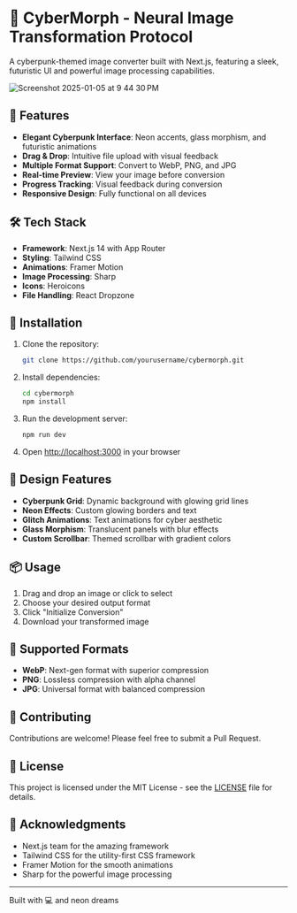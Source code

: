 # 🌟 CyberMorph - Neural Image Transformation Protocol

A cyberpunk-themed image converter built with Next.js, featuring a sleek, futuristic UI and powerful image processing capabilities.

![Screenshot 2025-01-05 at 9 44 30 PM](https://github.com/user-attachments/assets/f9461a1b-dbba-4618-8215-58436404c9c3)


## 🚀 Features

- **Elegant Cyberpunk Interface**: Neon accents, glass morphism, and futuristic animations
- **Drag & Drop**: Intuitive file upload with visual feedback
- **Multiple Format Support**: Convert to WebP, PNG, and JPG
- **Real-time Preview**: View your image before conversion
- **Progress Tracking**: Visual feedback during conversion
- **Responsive Design**: Fully functional on all devices

## 🛠️ Tech Stack

- **Framework**: Next.js 14 with App Router
- **Styling**: Tailwind CSS
- **Animations**: Framer Motion
- **Image Processing**: Sharp
- **Icons**: Heroicons
- **File Handling**: React Dropzone

## 🔧 Installation

1. Clone the repository:
   ```bash
   git clone https://github.com/yourusername/cybermorph.git
   ```

2. Install dependencies:
   ```bash
   cd cybermorph
   npm install
   ```

3. Run the development server:
   ```bash
   npm run dev
   ```

4. Open [http://localhost:3000](http://localhost:3000) in your browser

## 🎨 Design Features

- **Cyberpunk Grid**: Dynamic background with glowing grid lines
- **Neon Effects**: Custom glowing borders and text
- **Glitch Animations**: Text animations for cyber aesthetic
- **Glass Morphism**: Translucent panels with blur effects
- **Custom Scrollbar**: Themed scrollbar with gradient colors

## 📦 Usage

1. Drag and drop an image or click to select
2. Choose your desired output format
3. Click "Initialize Conversion"
4. Download your transformed image

## 🔄 Supported Formats

- **WebP**: Next-gen format with superior compression
- **PNG**: Lossless compression with alpha channel
- **JPG**: Universal format with balanced compression

## 🤝 Contributing

Contributions are welcome! Please feel free to submit a Pull Request.

## 📄 License

This project is licensed under the MIT License - see the [LICENSE](LICENSE) file for details.

## 🙏 Acknowledgments

- Next.js team for the amazing framework
- Tailwind CSS for the utility-first CSS framework
- Framer Motion for the smooth animations
- Sharp for the powerful image processing

---

Built with 💻 and neon dreams
